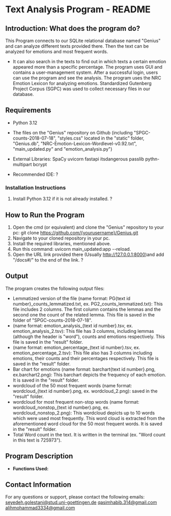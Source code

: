 # Text Analysis Program - README

## Introduction: What does the program do?
This Program connects to our SQLite relational database named "Genius" and can analyze different texts provided there. Then the text can be analyzed for emotions and most frequent words.
- It can also search in the texts to find out in which texts a certain emotion appeared more than a specific percentage.
The program uses GUI and contains a user-management system. After a successful login, users can use the program and see the analysis.
The program uses the NRC Emotion Lexicon for analyzing emotions. 
Standardized Gutenberg Project Corpus (SGPC) was used to collect necessary files in our database.


## Requirements
- Python 3.12
- The files on the "Genius" repository on Github (including "SPGC-counts-2018-07-18", "styles.css" located in the "static" folder, "Genius.db", "NRC-Emotion-Lexicon-Wordlevel-v0.92.txt", "main_updated.py" and "emotion_analysis.py")
- External Libraries:
   SpaCy
   uvicorn
   fastapi
   itsdangerous
   passlib
   pythn-multipart
   bcrypt


- Recommended IDE: ?




### Installation Instructions
1. Install Python 3.12 if it is not already installed.
?



## How to Run the Program
1. Open the cmd (or equivalent) and clone the "Genius" repository to your pc: git clone https://github.com/{yourusername}/Genius.git
2. Navigate to your cloned repository in your pc.
3. Install the required libraries, mentioned above.
4. Run this command: uvicorn main_updated:app --reload.
5. Open the URL link provided there (Usually http://127.0.0.1:8000)and add "/docs#/" to the end of the link.
?


## Output
The program creates the following output files:
- Lemmatized version of the file (name format: PG{text id number}_counts_lemmatized.txt, ex. PG2_counts_lemmatized.txt): This file includes 2 columns. The first column contains the lemmas and the second one the count of the related lemma. This file is saved in the folder of "SPGC-counts-2018-07-18".
- (name format: emotion_analysis_{text id number}.tsv, ex. emotion_analysis_2.tsv): This file has 3 columns, including lemmas (although the header is "word"), counts and emotions respectively. This file is saved in the "result" folder.
- (name format: emotion_percentage_{text id number}.tsv, ex. emotion_percentage_2.tsv): This file also has 3 columns including emotions, their counts and their percentages respectively. This file is saved in the "result" folder.
- Bar chart for emotions (name format: barchart{text id number}.png, ex.barchart2.png): This barchart depicts the frequency of each emotion. It is saved in the "result" folder.
- wordcloud of the 50 most frequent words (name format: wordcloud_{text id number}.png, ex. wordcloud_2.png): saved in the "result" folder.
- wordcloud for most frequent non-stop words (name format: wordcloud_nonstop_{text id number}.png, ex. wordcloud_nonstop_2.png): This wordcloud depicts up to 10 words which were used most frequently. This word cloud is extracted from the aforementioned word cloud for the 50 most frequent words. It is saved in the "result" folder. 
- Total Word count in the text. It is written in the terminal (ex. "Word count in this text is  725973").


## Program Description
- **Functions Used:**



## Contact Information
For any questions or support, please contact the following emails:
seyedeh.golestani@stud.uni-goettingen.de
qasimhabib.314@gmail.com
alihmohammad3334@gmail.com

